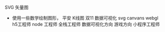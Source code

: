 SVG 矢量图
- 使用一些数学绘制图形，
    平安 K线图
    双11 数据可视化 svg canvans webgl
    h5工程师
    node 工程师 全栈工程师
    数据可视化方向
    游戏方向
    小程序工程师
    
